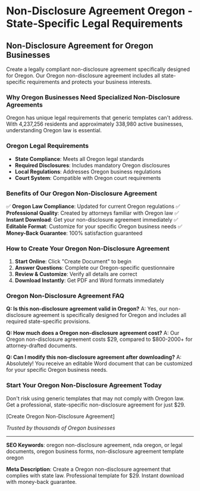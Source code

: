 # Non-Disclosure Agreement Oregon - State-Specific Legal Requirements

## Non-Disclosure Agreement for Oregon Businesses

Create a legally compliant non-disclosure agreement specifically designed for Oregon. Our Oregon non-disclosure agreement includes all state-specific requirements and protects your business interests.

### Why Oregon Businesses Need Specialized Non-Disclosure Agreements

Oregon has unique legal requirements that generic templates can't address. With 4,237,256 residents and approximately 338,980 active businesses, understanding Oregon law is essential.

### Oregon Legal Requirements

- **State Compliance**: Meets all Oregon legal standards
- **Required Disclosures**: Includes mandatory Oregon disclosures
- **Local Regulations**: Addresses Oregon business regulations
- **Court System**: Compatible with Oregon court requirements

### Benefits of Our Oregon Non-Disclosure Agreement

✅ **Oregon Law Compliance**: Updated for current Oregon regulations
✅ **Professional Quality**: Created by attorneys familiar with Oregon law
✅ **Instant Download**: Get your non-disclosure agreement immediately
✅ **Editable Format**: Customize for your specific Oregon business needs
✅ **Money-Back Guarantee**: 100% satisfaction guaranteed

### How to Create Your Oregon Non-Disclosure Agreement

1. **Start Online**: Click "Create Document" to begin
2. **Answer Questions**: Complete our Oregon-specific questionnaire
3. **Review & Customize**: Verify all details are correct
4. **Download Instantly**: Get PDF and Word formats immediately

### Oregon Non-Disclosure Agreement FAQ

**Q: Is this non-disclosure agreement valid in Oregon?**
A: Yes, our non-disclosure agreement is specifically designed for Oregon and includes all required state-specific provisions.

**Q: How much does a Oregon non-disclosure agreement cost?**
A: Our Oregon non-disclosure agreement costs $29, compared to $800-2000+ for attorney-drafted documents.

**Q: Can I modify this non-disclosure agreement after downloading?**
A: Absolutely! You receive an editable Word document that can be customized for your specific Oregon business needs.

### Start Your Oregon Non-Disclosure Agreement Today

Don't risk using generic templates that may not comply with Oregon law. Get a professional, state-specific non-disclosure agreement for just $29.

[Create Oregon Non-Disclosure Agreement]

_Trusted by thousands of Oregon businesses_

---

**SEO Keywords**: oregon non-disclosure agreement, nda oregon, or legal documents, oregon business forms, non-disclosure agreement template oregon

**Meta Description**: Create a Oregon non-disclosure agreement that complies with state law. Professional template for $29. Instant download with money-back guarantee.
